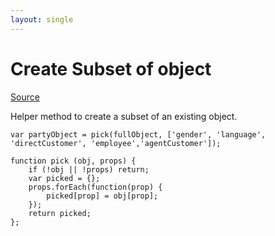 ```yaml
---
layout: single
---
```


# Create Subset of object
[Source](https://gomakethings.com/how-to-create-a-new-object-with-only-a-subject-of-properties-using-vanilla-js/)

Helper method to create a subset of an existing object. 
```
var partyObject = pick(fullObject, ['gender', 'language', 'directCustomer', 'employee','agentCustomer']);

function pick (obj, props) {
    if (!obj || !props) return;
    var picked = {};
    props.forEach(function(prop) {
        picked[prop] = obj[prop];
    });
    return picked;
};
```